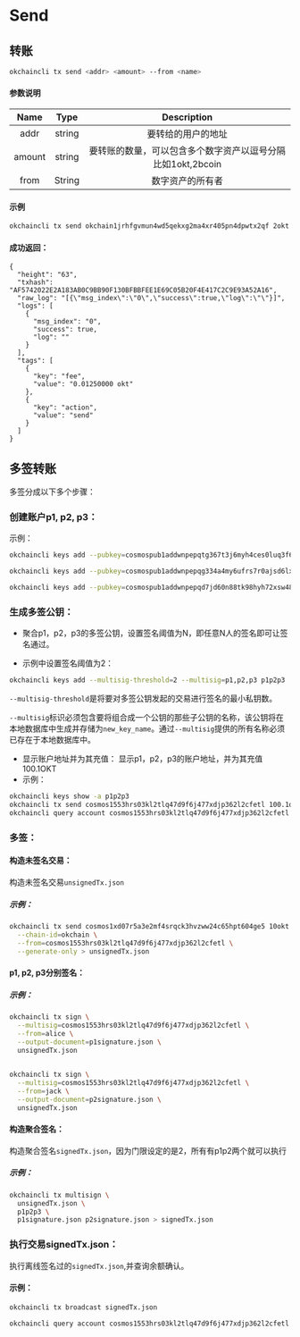 # Send

## 转账

```bash
okchaincli tx send <addr> <amount> --from <name>
```

#### 参数说明
  
  |      Name       |      Type       |       Description        |
  | :-------------: | :-------------: | :------------------: |
  |   addr   |  string  |                  要转给的用户的地址                   |
  |  amount  |  string  | 要转账的数量，可以包含多个数字资产以逗号分隔比如1okt,2bcoin |
  |   from   |  String  |                      数字资产的所有者                       |
  
#### 示例

```bash
okchaincli tx send okchain1jrhfgvmun4wd5qekxg2ma4xr405pn4dpwtx2qf 2okt --from alice -b block
```

#### 成功返回：

```
{
  "height": "63",
  "txhash": "AF5742022E2A183AB0C9BB90F130BFBBFEE1E69C05B20F4E417C2C9E93A52A16",
  "raw_log": "[{\"msg_index\":\"0\",\"success\":true,\"log\":\"\"}]",
  "logs": [
    {
      "msg_index": "0",
      "success": true,
      "log": ""
    }
  ],
  "tags": [
    {
      "key": "fee",
      "value": "0.01250000 okt"
    },
    {
      "key": "action",
      "value": "send"
    }
  ]
}
```

## 多签转账

多签分成以下多个步骤：

### 创建账户p1, p2, p3：

示例：
```bash
okchaincli keys add --pubkey=cosmospub1addwnpepqtg367t3j6myh4ces0luq3f6g87ptzwszpl9g5r28tgavypkdmm2w5l4zuq p1

okchaincli keys add --pubkey=cosmospub1addwnpepqg334a4my6ufrs7r0ajsd6lxac9arsvtqljf0fzrgr27xvf3n5uugpsxna8 p2

okchaincli keys add --pubkey=cosmospub1addwnpepqd7jd60n88tk98hyh72xsw48pjpfhdw0cd77ju59eqc88sxscfjkgx7tyfc p3
```

### 生成多签公钥： 

* 聚合p1，p2，p3的多签公钥，设置签名阈值为N，即任意N人的签名即可让签名通过。

* 示例中设置签名阈值为2：
```bash  
okchaincli keys add --multisig-threshold=2 --multisig=p1,p2,p3 p1p2p3
```

`--multisig-threshold`是将要对多签公钥发起的交易进行签名的最小私钥数。

`--multisig`标识必须包含要将组合成一个公钥的那些子公钥的名称，该公钥将在本地数据库中生成并存储为`new_key_name`。通过`--multisig`提供的所有名称必须已存在于本地数据库中。

* 显示账户地址并为其充值：
显示p1，p2，p3的账户地址，并为其充值100.1OKT
* 示例：
```bash
okchaincli keys show -a p1p2p3
okchaincli tx send cosmos1553hrs03kl2tlq47d9f6j477xdjp362l2cfetl 100.1okt --from=alice
okchaincli query account cosmos1553hrs03kl2tlq47d9f6j477xdjp362l2cfetl
```
### 多签：

#### 构造未签名交易：

构造未签名交易`unsignedTx.json`

##### 示例：

```bash
okchaincli tx send cosmos1xd07r5a3e2mf4srqck3hvzww24c65hpt604ge5 10okt \
  --chain-id=okchain \
  --from=cosmos1553hrs03kl2tlq47d9f6j477xdjp362l2cfetl \
  --generate-only > unsignedTx.json
```
#### p1, p2, p3分别签名：

##### 示例：
```bash
okchaincli tx sign \
  --multisig=cosmos1553hrs03kl2tlq47d9f6j477xdjp362l2cfetl \
  --from=alice \
  --output-document=p1signature.json \
  unsignedTx.json

 
okchaincli tx sign \
  --multisig=cosmos1553hrs03kl2tlq47d9f6j477xdjp362l2cfetl \
  --from=jack \
  --output-document=p2signature.json \
  unsignedTx.json 
```
#### 构造聚合签名：

构造聚合签名`signedTx.json`，因为门限设定的是2，所有有p1p2两个就可以执行

##### 示例：

```bash 
okchaincli tx multisign \
  unsignedTx.json \
  p1p2p3 \
  p1signature.json p2signature.json > signedTx.json
```

### 执行交易signedTx.json：

执行离线签名过的`signedTx.json`,并查询余额确认。

#### 示例：

```bash 
okchaincli tx broadcast signedTx.json

okchaincli query account cosmos1553hrs03kl2tlq47d9f6j477xdjp362l2cfetl
```
